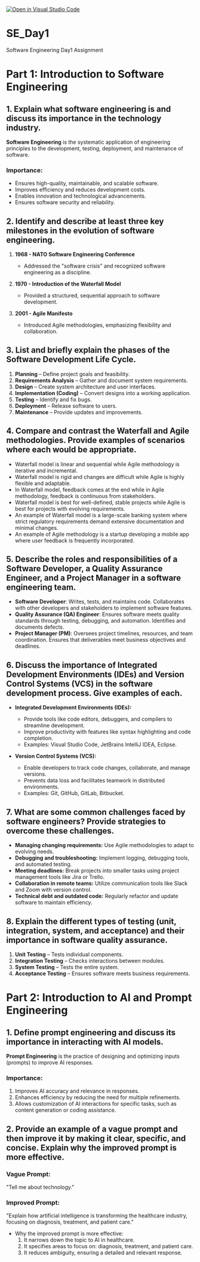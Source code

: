 [![Open in Visual Studio Code](https://classroom.github.com/assets/open-in-vscode-2e0aaae1b6195c2367325f4f02e2d04e9abb55f0b24a779b69b11b9e10269abc.svg)](https://classroom.github.com/online_ide?assignment_repo_id=18457323&assignment_repo_type=AssignmentRepo)

# SE_Day1

Software Engineering Day1 Assignment

# **Part 1: Introduction to Software Engineering**

## 1. **Explain what software engineering is and discuss its importance in the technology industry.**

**Software Engineering** is the systematic application of engineering principles to the development, testing, deployment, and maintenance of software.

### **Importance:**

- Ensures high-quality, maintainable, and scalable software.
- Improves efficiency and reduces development costs.
- Enables innovation and technological advancements.
- Ensures software security and reliability.

## 2. **Identify and describe at least three key milestones in the evolution of software engineering.**

1. **1968 - NATO Software Engineering Conference**

   - Addressed the "software crisis" and recognized software engineering as a discipline.

2. **1970 - Introduction of the Waterfall Model**

   - Provided a structured, sequential approach to software development.

3. **2001 - Agile Manifesto**
   - Introduced Agile methodologies, emphasizing flexibility and collaboration.

## 3. **List and briefly explain the phases of the Software Development Life Cycle.**

1. **Planning** – Define project goals and feasibility.
2. **Requirements Analysis** – Gather and document system requirements.
3. **Design** – Create system architecture and user interfaces.
4. **Implementation (Coding)** – Convert designs into a working application.
5. **Testing** – Identify and fix bugs.
6. **Deployment** – Release software to users.
7. **Maintenance** – Provide updates and improvements.

## 4. **Compare and contrast the Waterfall and Agile methodologies. Provide examples of scenarios where each would be appropriate.**

- Waterfall model is linear and sequential while Agile methodology is iterative and incremental.
- Waterfall model is rigid and changes are difficult while Agile is highly flexible and adaptable.
- In Waterfall model, feedback comes at the end while in Agile methodology, feedback is continuous from stakeholders.
- Waterfall model is best for well-defined, stable projects while Agile is best for projects with evolving requirements.
- An example of Waterfall model is a large-scale banking system where strict regulatory requirements demand extensive documentation and minimal changes.
- An example of Agile methodology is a startup developing a mobile app where user feedback is frequently incorporated.

## 5. **Describe the roles and responsibilities of a Software Developer, a Quality Assurance Engineer, and a Project Manager in a software engineering team.**

- **Software Developer**: Writes, tests, and maintains code. Collaborates with other developers and stakeholders to implement software features.
- **Quality Assurance (QA) Engineer**: Ensures software meets quality standards through testing, debugging, and automation. Identifies and documents defects.
- **Project Manager (PM)**: Oversees project timelines, resources, and team coordination. Ensures that deliverables meet business objectives and deadlines.

## 6. **Discuss the importance of Integrated Development Environments (IDEs) and Version Control Systems (VCS) in the software development process. Give examples of each.**

- **Integrated Development Environments (IDEs):**

  - Provide tools like code editors, debuggers, and compilers to streamline development.
  - Improve productivity with features like syntax highlighting and code completion.
  - Examples: Visual Studio Code, JetBrains IntelliJ IDEA, Eclipse.

- **Version Control Systems (VCS):**
  - Enable developers to track code changes, collaborate, and manage versions.
  - Prevents data loss and facilitates teamwork in distributed environments.
  - Examples: Git, GitHub, GitLab, Bitbucket.

## 7. **What are some common challenges faced by software engineers? Provide strategies to overcome these challenges.**

- **Managing changing requirements:** Use Agile methodologies to adapt to evolving needs.
- **Debugging and troubleshooting:** Implement logging, debugging tools, and automated testing.
- **Meeting deadlines:** Break projects into smaller tasks using project management tools like Jira or Trello.
- **Collaboration in remote teams:** Utilize communication tools like Slack and Zoom with version control.
- **Technical debt and outdated code:** Regularly refactor and update software to maintain efficiency.

## 8. **Explain the different types of testing (unit, integration, system, and acceptance) and their importance in software quality assurance.**

1. **Unit Testing** – Tests individual components.
2. **Integration Testing** – Checks interactions between modules.
3. **System Testing** – Tests the entire system.
4. **Acceptance Testing** – Ensures software meets business requirements.

# **Part 2: Introduction to AI and Prompt Engineering**

## 1. **Define prompt engineering and discuss its importance in interacting with AI models.**

**Prompt Engineering** is the practice of designing and optimizing inputs (prompts) to improve AI responses.

### Importance:

1. Improves AI accuracy and relevance in responses.
2. Enhances efficiency by reducing the need for multiple refinements.
3. Allows customization of AI interactions for specific tasks, such as content generation or coding assistance.

## 2. **Provide an example of a vague prompt and then improve it by making it clear, specific, and concise. Explain why the improved prompt is more effective.**

### Vague Prompt:

"Tell me about technology."

### Improved Prompt:

"Explain how artificial intelligence is transforming the healthcare industry, focusing on diagnosis, treatment, and patient care."

- Why the improved prompt is more effective:
  1. It narrows down the topic to AI in healthcare.
  2. It specifies areas to focus on: diagnosis, treatment, and patient care.
  3. It reduces ambiguity, ensuring a detailed and relevant response.
